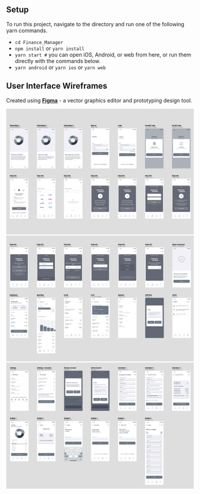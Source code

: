 ## Setup
To run this project, navigate to the directory and run one of the following yarn commands.

- ```cd Finance_Manager```
- ```npm install``` or ```yarn install```
- ```yarn start #``` you can open iOS, Android, or web from here, or run them directly with the commands below.
- ```yarn android``` or ```yarn ios``` or ```yarn web```

## User Interface Wireframes
Created using [**Figma**](https://www.figma.com/) - a vector graphics editor and prototyping design tool.  

![](assets/Wireframes1.png)
![](assets/Wireframes2.png)
![](assets/Wireframes3.png)
